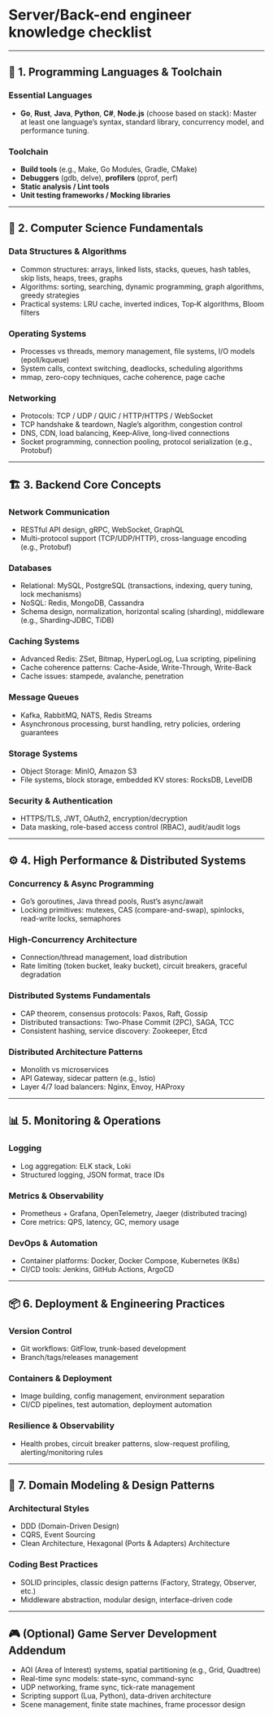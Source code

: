 # Server/Back-end engineer knowledge checklist

---

## 🔧 1. Programming Languages & Toolchain

### Essential Languages

* **Go**, **Rust**, **Java**, **Python**, **C#**, **Node.js** (choose based on stack): Master at least one language’s syntax, standard library, concurrency model, and performance tuning.

### Toolchain

* **Build tools** (e.g., Make, Go Modules, Gradle, CMake)
* **Debuggers** (gdb, delve), **profilers** (pprof, perf)
* **Static analysis / Lint tools**
* **Unit testing frameworks / Mocking libraries**

---

## 🧠 2. Computer Science Fundamentals

### Data Structures & Algorithms

* Common structures: arrays, linked lists, stacks, queues, hash tables, skip lists, heaps, trees, graphs
* Algorithms: sorting, searching, dynamic programming, graph algorithms, greedy strategies
* Practical systems: LRU cache, inverted indices, Top‑K algorithms, Bloom filters

### Operating Systems

* Processes vs threads, memory management, file systems, I/O models (epoll/kqueue)
* System calls, context switching, deadlocks, scheduling algorithms
* mmap, zero-copy techniques, cache coherence, page cache

### Networking

* Protocols: TCP / UDP / QUIC / HTTP/HTTPS / WebSocket
* TCP handshake & teardown, Nagle’s algorithm, congestion control
* DNS, CDN, load balancing, Keep‑Alive, long-lived connections
* Socket programming, connection pooling, protocol serialization (e.g., Protobuf)

---

## 🏗️ 3. Backend Core Concepts

### Network Communication

* RESTful API design, gRPC, WebSocket, GraphQL
* Multi-protocol support (TCP/UDP/HTTP), cross-language encoding (e.g., Protobuf)

### Databases

* Relational: MySQL, PostgreSQL (transactions, indexing, query tuning, lock mechanisms)
* NoSQL: Redis, MongoDB, Cassandra
* Schema design, normalization, horizontal scaling (sharding), middleware (e.g., Sharding‑JDBC, TiDB)

### Caching Systems

* Advanced Redis: ZSet, Bitmap, HyperLogLog, Lua scripting, pipelining
* Cache coherence patterns: Cache-Aside, Write-Through, Write-Back
* Cache issues: stampede, avalanche, penetration

### Message Queues

* Kafka, RabbitMQ, NATS, Redis Streams
* Asynchronous processing, burst handling, retry policies, ordering guarantees

### Storage Systems

* Object Storage: MinIO, Amazon S3
* File systems, block storage, embedded KV stores: RocksDB, LevelDB

### Security & Authentication

* HTTPS/TLS, JWT, OAuth2, encryption/decryption
* Data masking, role-based access control (RBAC), audit/audit logs

---

## ⚙️ 4. High Performance & Distributed Systems

### Concurrency & Async Programming

* Go’s goroutines, Java thread pools, Rust’s async/await
* Locking primitives: mutexes, CAS (compare-and-swap), spinlocks, read-write locks, semaphores

### High-Concurrency Architecture

* Connection/thread management, load distribution
* Rate limiting (token bucket, leaky bucket), circuit breakers, graceful degradation

### Distributed Systems Fundamentals

* CAP theorem, consensus protocols: Paxos, Raft, Gossip
* Distributed transactions: Two-Phase Commit (2PC), SAGA, TCC
* Consistent hashing, service discovery: Zookeeper, Etcd

### Distributed Architecture Patterns

* Monolith vs microservices
* API Gateway, sidecar pattern (e.g., Istio)
* Layer 4/7 load balancers: Nginx, Envoy, HAProxy

---

## 📊 5. Monitoring & Operations

### Logging

* Log aggregation: ELK stack, Loki
* Structured logging, JSON format, trace IDs

### Metrics & Observability

* Prometheus + Grafana, OpenTelemetry, Jaeger (distributed tracing)
* Core metrics: QPS, latency, GC, memory usage

### DevOps & Automation

* Container platforms: Docker, Docker Compose, Kubernetes (K8s)
* CI/CD tools: Jenkins, GitHub Actions, ArgoCD

---

## 📦 6. Deployment & Engineering Practices

### Version Control

* Git workflows: GitFlow, trunk-based development
* Branch/tags/releases management

### Containers & Deployment

* Image building, config management, environment separation
* CI/CD pipelines, test automation, deployment automation

### Resilience & Observability

* Health probes, circuit breaker patterns, slow-request profiling, alerting/monitoring rules

---

## 🧩 7. Domain Modeling & Design Patterns

### Architectural Styles

* DDD (Domain-Driven Design)
* CQRS, Event Sourcing
* Clean Architecture, Hexagonal (Ports & Adapters) Architecture

### Coding Best Practices

* SOLID principles, classic design patterns (Factory, Strategy, Observer, etc.)
* Middleware abstraction, modular design, interface-driven code

---

## 🎮 (Optional) Game Server Development Addendum

* AOI (Area of Interest) systems, spatial partitioning (e.g., Grid, Quadtree)
* Real-time sync models: state-sync, command-sync
* UDP networking, frame sync, tick-rate management
* Scripting support (Lua, Python), data-driven architecture
* Scene management, finite state machines, frame processor design

